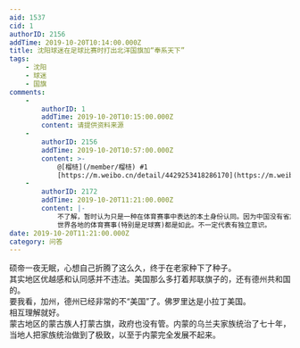 ```yaml
---
aid: 1537
cid: 1
authorID: 2156
addTime: 2019-10-20T10:14:00.000Z
title: 沈阳球迷在足球比赛时打出北洋国旗加“奉系天下”
tags:
    - 沈阳
    - 球迷
    - 国旗
comments:
    -
        authorID: 1
        addTime: 2019-10-20T10:15:00.000Z
        content: 请提供资料来源
    -
        authorID: 2156
        addTime: 2019-10-20T10:57:00.000Z
        content: >-
            @[榴梿](/member/榴梿) #1
            [https://m.weibo.cn/detail/4429253418286170](https://m.weibo.cn/detail/4429253418286170)
    -
        authorID: 2172
        addTime: 2019-10-20T11:21:00.000Z
        content: |-
            不了解，暂时认为只是一种在体育赛事中表达的本土身份认同。因为中国没有省旗，市旗，所以球迷就找了一些历史旗帜出来。  
            世界各地的体育赛事(特别是足球赛)都是如此。不一定代表有独立意识。
date: 2019-10-20T11:21:00.000Z
category: 问答
---
```


硕帝一夜无眠，心想自己折腾了这么久，终于在老家种下了种子。  
其实地区优越感和认同感并不违法。美国那么多打着邦联旗子的，还有德州共和国的。  
要我看，加州，德州已经非常的不“美国”了。佛罗里达是小拉丁美国。  
相互理解就好。  
蒙古地区的蒙古族人打蒙古旗，政府也没有管。内蒙的乌兰夫家族统治了七十年，当地人把家族统治做到了极致，以至于内蒙完全发展不起来。
